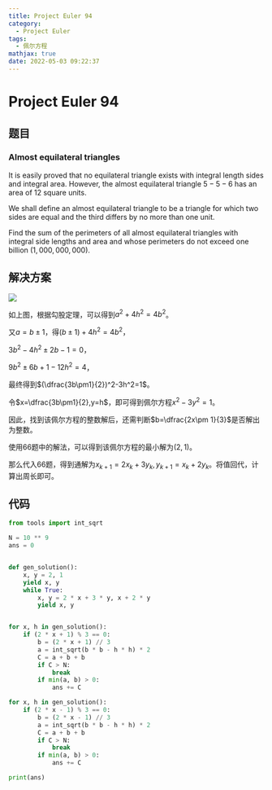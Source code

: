```yaml
---
title: Project Euler 94
category:
  - Project Euler
tags:
  - 佩尔方程
mathjax: true
date: 2022-05-03 09:22:37
---
```


<escape><!-- more --></escape>

# Project Euler 94

## 题目

### Almost equilateral triangles

It is easily proved that no equilateral triangle exists with integral length sides and integral area. However, the almost equilateral triangle $5-5-6$ has an area of $12$ square units.

We shall define an almost equilateral triangle to be a triangle for which two sides are equal and the third differs by no more than one unit.

Find the sum of the perimeters of all almost equilateral triangles with integral side lengths and area and whose perimeters do not exceed one billion ($1,000,000,000$).

## 解决方案

![](../images/p094.png)

如上图，根据勾股定理，可以得到$a^2+4h^2=4b^2$。

又$a=b\pm1$，得$(b\pm1)+4h^2=4b^2$，

$3b^2-4h^2\pm 2b-1=0$，

$9b^2\pm 6b+1-12h^2=4$，

最终得到$(\dfrac{3b\pm1}{2})^2-3h^2=1$。

令$x=\dfrac{3b\pm1}{2},y=h$，即可得到佩尔方程$x^2-3y^2=1$。

因此，找到该佩尔方程的整数解后，还需判断$b=\dfrac{2x\pm 1}{3}$是否解出为整数。

使用66题中的解法，可以得到该佩尔方程的最小解为$(2,1)$。

那么代入66题，得到通解为$x_{k+1}=2x_k+3y_k,y_{k+1}=x_k+2y_k$。将值回代，计算出周长即可。

## 代码

```py
from tools import int_sqrt

N = 10 ** 9
ans = 0


def gen_solution():
    x, y = 2, 1
    yield x, y
    while True:
        x, y = 2 * x + 3 * y, x + 2 * y
        yield x, y


for x, h in gen_solution():
    if (2 * x + 1) % 3 == 0:
        b = (2 * x + 1) // 3
        a = int_sqrt(b * b - h * h) * 2
        C = a + b + b
        if C > N:
            break
        if min(a, b) > 0:
            ans += C

for x, h in gen_solution():
    if (2 * x - 1) % 3 == 0:
        b = (2 * x - 1) // 3
        a = int_sqrt(b * b - h * h) * 2
        C = a + b + b
        if C > N:
            break
        if min(a, b) > 0:
            ans += C

print(ans)

```
